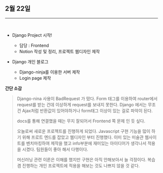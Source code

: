 ## 2월 22일

***

<br>

* Django Project 시작! 
  * 담당 : Frontend
  * Notion 작성 및 정리, 프로젝트 웹디자인 제작

* Django 개인 블로그 
  * Django-ninja를 이용한 서버 제작
  * Login page 제작
  

__간단 소감__
> Django-nina 사용이 BadRequest 가 떴다. Form 태그를 이용하여 router에서 request를 받는 건데 이상하게 
> request를 보내지 못한다. Django 에서는 무조건 Ajax처럼 반환값이 있어야하거나 form태그 이상이 있는 걸로 파악이 된다. 
> 
> docs를 통해 연결했을 때는 무지 잘되어서 Frontend 쪽 문제 인 듯 싶다. 
>
> 오늘로써 새로운 프로젝트를 진행하게 되었다. Javascript 구현 기능을 많이 하기 위해 프로트 엔드를 잡았고 
> 웹디자인 부터 진행했다. 이미 있는 미술관 웹사이트를 벤치마킹하여 제작을 했고 info부분에 재미있는 아이디어가 생각나서 
> 적용을 시켰다. 팀원들이 좋아 해서 다행이다. 
> 
> 머신러닝 관련 이론은 이해를 했지만 구현은 아직 안해보아서 늘 걱정이다. 복습겸 진행하는 개인 프로젝트에 적용을 
> 해보는 것도 나쁘지 않을 것 같다. 
> 